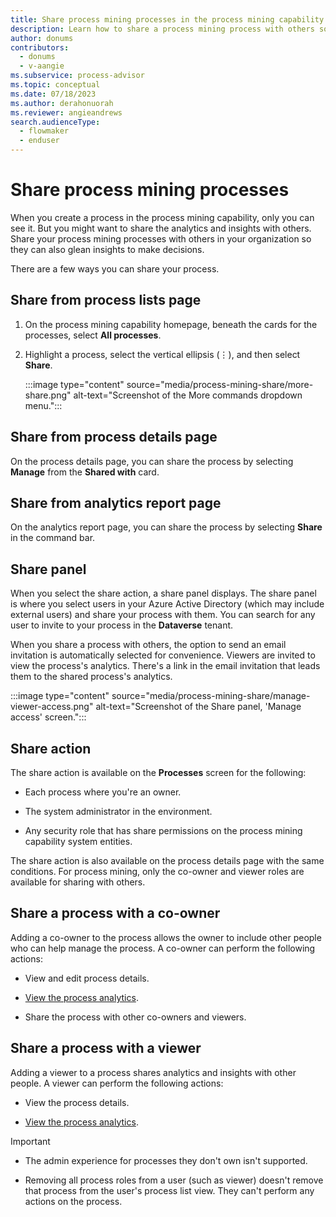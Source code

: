 ```yaml
---
title: Share process mining processes in the process mining capability
description: Learn how to share a process mining process with others so that they can glean insights to make decisions.
author: donums
contributors:
  - donums
  - v-aangie  
ms.subservice: process-advisor
ms.topic: conceptual
ms.date: 07/18/2023
ms.author: derahonuorah
ms.reviewer: angieandrews
search.audienceType: 
  - flowmaker
  - enduser
---
```


# Share process mining processes

When you create a process in the process mining capability, only you can see it. But you might want to share the analytics and insights with others. Share your process mining processes with others in your organization so they can also glean insights to make decisions.

There are a few ways you can share your process.

## Share from process lists page

1. On the process mining capability homepage, beneath the cards for the processes, select **All processes**.

1. Highlight a process, select the vertical ellipsis (&vellip;), and then select **Share**.

    :::image type="content" source="media/process-mining-share/more-share.png" alt-text="Screenshot of the More commands dropdown menu.":::

## Share from process details page

On the process details page, you can share the process by selecting **Manage** from the **Shared with** card.

## Share from analytics report page

On the analytics report page, you can share the process by selecting **Share** in the command bar.

## Share panel

When you select the share action, a share panel displays. The share panel is where you select users in your Azure Active Directory (which may include external users) and share your process with them. You can search for any user to invite to your process in the **Dataverse** tenant.  

When you share a process with others, the option to send an email invitation is automatically selected for convenience. Viewers are invited to view the process's analytics. There's a link in the email invitation that leads them to the shared process's analytics.

:::image type="content" source="media/process-mining-share/manage-viewer-access.png" alt-text="Screenshot of the Share panel, 'Manage access' screen.":::

## Share action

The share action is available on the **Processes** screen for the following:

- Each process where you're an owner.

- The system administrator in the environment.

- Any security role that has share permissions on the process mining capability system entities.

The share action is also available on the process details page with the same conditions. For process mining, only the co-owner and viewer roles are available for sharing with others.

## Share a process with a co-owner

Adding a co-owner to the process allows the owner to include other people who can help manage the process. A co-owner can perform the following actions:

- View and edit process details.

- [View the process analytics](process-mining-visualize.md).

- Share the process with other co-owners and viewers.

## Share a process with a viewer

  Adding a viewer to a process shares analytics and insights with other people. A viewer can perform the following actions:

- View the process details.

- [View the process analytics](process-mining-visualize.md).

> [!IMPORTANT]
>
>- The admin experience for processes they don't own isn't supported.
>
>- Removing all process roles from a user (such as viewer) doesn't remove that process from the user's process list view. They can't perform any actions on the process.
